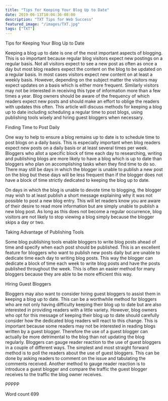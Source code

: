 ```yaml
---
title: "Tips for Keeping Your Blog Up to Date"
date: 2019-06-13T10:04:36-08:00
description: "TXT Tips for Web Success"
featured_image: "/images/TXT.jpg"
tags: ["TXT"]
---
```


Tips for Keeping Your Blog Up to Date

Keeping a blog up to date is one of the most important aspects of blogging. This is so important because regular blog visitors expect new postings on a regular basis. Not all visitors expect to see a new post as often as once a day but most blog readers expect the content on the blog to be updated on a regular basis. In most cases visitors expect new content on at least a weekly basis. However, depending on the subject matter the visitors may expect updates on a basis which is either more frequent. Similarly visitors may not be interested in receiving this type of information more than a few times a year. Blog owners should be aware of the frequency of which readers expect new posts and should make an effort to oblige the readers with updates this often. This article will discuss methods for keeping a blog up to date including scheduling a regular time to post blogs, using publishing tools wisely and hiring guest bloggers when necessary. 

Finding Time to Post Daily

One way to help to ensure a blog remains up to date is to schedule time to post blogs on a daily basis. This is especially important when blog readers expect new posts on a daily basis or at least several times per week. Bloggers who allot a specific block of time each day to researching, writing and publishing blogs are more likely to have a blog which is up to date than bloggers who plan on accomplishing tasks when they find time to do so. There may still be days in which the blogger is unable to publish a new post on the blog but these days will be less frequent than if the blogger does not have a block of time strictly dedicated to keeping the blog up to date. 

On days in which the blog is unable to devote time to blogging, the blogger may wish to at least publish a short message explaining why it was not possible to post a new blog entry. This will let readers know you are aware of their desire to read more information but are simply unable to publish a new blog post. As long as this does not become a regular occurrence, blog visitors are not likely to stop viewing a blog simply because the blogger skips a day or two. 

Taking Advantage of Publishing Tools

Some blog publishing tools enable bloggers to write blog posts ahead of time and specify when each post should be published. This is an excellent feature for bloggers who want to publish new posts daily but are unable to dedicate time each day to writing blog posts. This way the blogger can dedicate a block of time each week to write blog posts and have the posts published throughout the week. This is often an easier method for many bloggers because they are able to be more efficient this way. 

Hiring Guest Bloggers

Bloggers may also want to consider hiring guest bloggers to assist them in keeping a blog up to date. This can be a worthwhile method for bloggers who are not only having difficulty keeping their blog up to date but are also interested in providing readers with a little variety. However, blog owners who opt for this message of keeping their blog up to date should carefully consider how the dedicated blog readers will react to this change. This is important because some readers may not be interested in reading blogs written by a guest blogger. Therefore the use of a guest blogger can actually be more detrimental to the blog than not updating the blog regularly. Bloggers can gauge reader reaction to the use of guest bloggers in a couple of different ways. The simplest and most straight forward method is to poll the readers about the use of guest bloggers. This can be done by asking readers to comment on the issue and tabulating the comments received. Another method to gauge reader reaction is to introduce a guest blogger and compare the traffic the guest blogger receives to the traffic the blog owner receives. 

PPPPP

Word count 699

